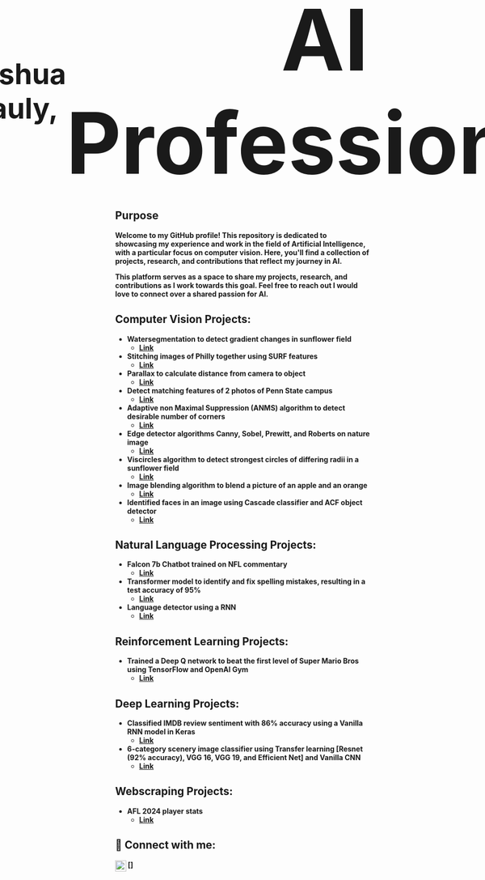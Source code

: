 <h1 style="display: flex; align-items: center; justify-content: center; font-size: 4em; text-align: center; margin: 0;">
        <img src="https://github.com/user-attachments/assets/e751a96c-55ca-4727-9d67-382078525a4c" alt="me-1 (2)" width="125" height="125"> Joshua Pauly, <a href="https://www.linkedin.com/in/joshua-pauly/" style="font-size: 3em; text-decoration: none; color: inherit;">AI Professional</a>
    
</h1>

<h2>Purpose</h2>
<b>Welcome to my GitHub profile! This repository is dedicated to showcasing my experience and work in the field of Artificial Intelligence, with a particular focus on computer vision. Here, you'll find a collection of projects, research, and contributions that reflect my journey in AI. 

This platform serves as a space to share my projects, research, and contributions as I work towards this goal. Feel free to reach out I would love to connect over a shared passion for AI. 

<h2> Computer Vision Projects:</h2>

- <b>Watersegmentation to detect gradient changes in sunflower field</b>
  - [Link](https://github.com/Joshua-Pauly/Watershed-Segmentation)
- <b>Stitching images of Philly together using SURF features</b>
  - [Link](https://github.com/Joshua-Pauly/Image-Stitching)
- <b>Parallax to calculate distance from camera to object</b>
  - [Link](https://github.com/Joshua-Pauly/Parallax)
- <b>Detect matching features of 2 photos of Penn State campus</b>
  - [Link](https://github.com/Joshua-Pauly/Matching-Features)
- <b>Adaptive non Maximal Suppression (ANMS) algorithm to detect desirable number of corners</b>
  - [Link](https://github.com/Joshua-Pauly/ANMS-Corners)
- <b>Edge detector algorithms Canny, Sobel, Prewitt, and Roberts on nature image</b>
  - [Link](https://github.com/Joshua-Pauly/Edge-Detection)
- <b>Viscircles algorithm to detect strongest circles of differing radii in a sunflower field</b>
  - [Link](https://github.com/Joshua-Pauly/viscircles)
- <b>Image blending algorithm to blend a picture of an apple and an orange</b>
  - [Link](https://github.com/Joshua-Pauly/Image-blending)
- <b>Identified faces in an image using Cascade classifier and ACF object detector</b>
  - [Link](https://github.com/Joshua-Pauly/Identifying-Faces)

<h2> Natural Language Processing Projects:</h2>

- <b>Falcon 7b Chatbot trained on NFL commentary</b>
  - [Link](https://github.com/Joshua-Pauly/NLP-Football-Commentary)
- <b>Transformer model to identify and fix spelling mistakes, resulting in a test accuracy of  95%</b>
  - [Link](https://github.com/Joshua-Pauly/NLP-Spell-Checker)
- <b>Language detector using a RNN</b>
  - [Link](https://github.com/Joshua-Pauly/Language-Detector)
<h2> Reinforcement Learning Projects:</h2>

- <b>Trained a Deep Q network to beat the first level of Super Mario Bros using TensorFlow and OpenAI Gym</b>
  - [Link](https://github.com/Joshua-Pauly/Mario-DQN)

<h2> Deep Learning Projects:</h2>

- <b>Classified IMDB review sentiment with 86% accuracy using a Vanilla RNN model in Keras</b>
  - [Link](https://github.com/Joshua-Pauly/IMBD-Sentiment)
- <b>6-category scenery image classifier using Transfer learning [Resnet (92% accuracy), VGG 16, VGG 19, and Efficient Net] and Vanilla CNN</b>
  - [Link](https://github.com/Joshua-Pauly/Image-Classification)

<h2> Webscraping Projects:</h2>

- <b>AFL 2024 player stats</b>
  - [Link](https://github.com/Joshua-Pauly/AFL-Player-Data)
  
<h2> 🤳 Connect with me:</h2>

[<img align="left" alt="Joshuapauly | LinkedIn" width="22px" src="https://cdn.jsdelivr.net/npm/simple-icons@v3/icons/linkedin.svg" />]


